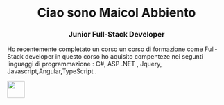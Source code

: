 
<h1  align="center"> Ciao sono Maicol Abbiento</h1>
<h3  align="center"> Junior Full-Stack Developer</h3>
<p> Ho recentemente completato un corso un corso di formazione come Full-Stack developer in questo corso ho aquisito compenteze nei segunti linguaggi di programmazione : C#, ASP .NET , Jquery, Javascript,Angular,TypeScript .
</p>
<a href="https://dotnet.microsoft.com"  target="_blank" rel="noreferrer"> <img src="https://handwiki.org/wiki/images/thumb/7/7d/Microsoft_.NET_logo.svg/800px-Microsoft_.NET_logo.svg.png" width="40" height="40" /></a>
